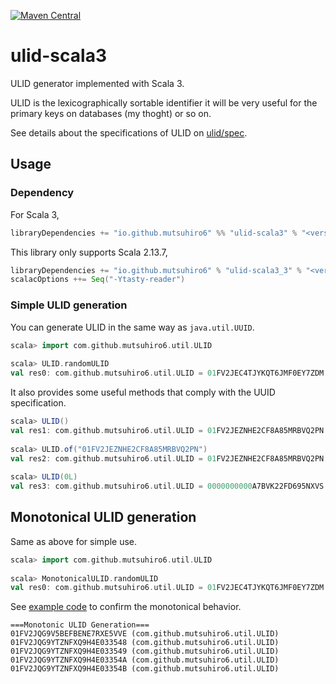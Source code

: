 [![Maven Central](https://maven-badges.herokuapp.com/maven-central/io.github.mutsuhiro6/ulid-scala3_3/badge.svg?syle=flat-square&gav=true)](https://maven-badges.herokuapp.com/maven-central/io.github.mutsuhiro6/ulid-scala3_3)

# ulid-scala3

ULID generator implemented with Scala 3.

ULID is the lexicographically sortable identifier it will be very useful for the primary keys on databases (my thoght) or so on.

See details about the specifications of ULID on [ulid/spec](https://github.com/ulid/spec).

## Usage

### Dependency

For Scala 3,

```scala
libraryDependencies += "io.github.mutsuhiro6" %% "ulid-scala3" % "<version>"
```

This library only supports Scala 2.13.7,

```scala
libraryDependencies += "io.github.mutsuhiro6" % "ulid-scala3_3" % "<version>"
scalacOptions ++= Seq("-Ytasty-reader")
```

### Simple ULID generation

You can generate ULID in the same way as `java.util.UUID`.

```scala
scala> import com.github.mutsuhiro6.util.ULID
                                                                                                                     
scala> ULID.randomULID
val res0: com.github.mutsuhiro6.util.ULID = 01FV2JEC4TJYKQT6JMF0EY7ZDM
```

It also provides some useful methods that comply with the UUID specification.

```scala
scala> ULID()
val res1: com.github.mutsuhiro6.util.ULID = 01FV2JEZNHE2CF8A85MRBVQ2PN
                                                                                                                     
scala> ULID.of("01FV2JEZNHE2CF8A85MRBVQ2PN")
val res2: com.github.mutsuhiro6.util.ULID = 01FV2JEZNHE2CF8A85MRBVQ2PN
                                                                                                                     
scala> ULID(0L)
val res3: com.github.mutsuhiro6.util.ULID = 0000000000A7BVK22FD695NXVS
```

## Monotonical ULID generation

Same as above for simple use.

```scala
scala> import com.github.mutsuhiro6.util.ULID
                                                                                                                     
scala> MonotonicalULID.randomULID
val res0: com.github.mutsuhiro6.util.ULID = 01FV2JEC4TJYKQT6JMF0EY7ZDM
```

See [example code](example/scala_3/src/main/scala/ULIDExample.scala) to confirm the monotonical behavior.

```
===Monotonic ULID Generation===
01FV2JQG9V5BEFBENE7RXE5VVE (com.github.mutsuhiro6.util.ULID)
01FV2JQG9YTZNFXQ9H4E033548 (com.github.mutsuhiro6.util.ULID)
01FV2JQG9YTZNFXQ9H4E033549 (com.github.mutsuhiro6.util.ULID)
01FV2JQG9YTZNFXQ9H4E03354A (com.github.mutsuhiro6.util.ULID)
01FV2JQG9YTZNFXQ9H4E03354B (com.github.mutsuhiro6.util.ULID)
```
